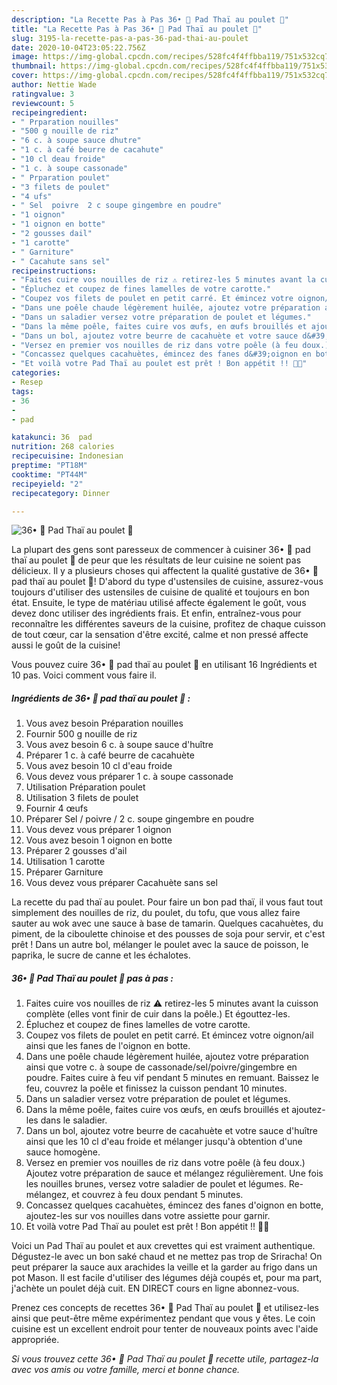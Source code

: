 ```yaml
---
description: "La Recette Pas à Pas 36• 🍜 Pad Thaï au poulet 🥢"
title: "La Recette Pas à Pas 36• 🍜 Pad Thaï au poulet 🥢"
slug: 3195-la-recette-pas-a-pas-36-pad-thai-au-poulet
date: 2020-10-04T23:05:22.756Z
image: https://img-global.cpcdn.com/recipes/528fc4f4ffbba119/751x532cq70/36•-🍜-pad-thai-au-poulet-🥢-photo-principale-de-la-recette.jpg
thumbnail: https://img-global.cpcdn.com/recipes/528fc4f4ffbba119/751x532cq70/36•-🍜-pad-thai-au-poulet-🥢-photo-principale-de-la-recette.jpg
cover: https://img-global.cpcdn.com/recipes/528fc4f4ffbba119/751x532cq70/36•-🍜-pad-thai-au-poulet-🥢-photo-principale-de-la-recette.jpg
author: Nettie Wade
ratingvalue: 3
reviewcount: 5
recipeingredient:
- " Prparation nouilles"
- "500 g nouille de riz"
- "6 c. à soupe sauce dhutre"
- "1 c. à café beurre de cacahute"
- "10 cl deau froide"
- "1 c. à soupe cassonade"
- " Prparation poulet"
- "3 filets de poulet"
- "4 ufs"
- " Sel  poivre  2 c soupe gingembre en poudre"
- "1 oignon"
- "1 oignon en botte"
- "2 gousses dail"
- "1 carotte"
- " Garniture"
- " Cacahute sans sel"
recipeinstructions:
- "Faites cuire vos nouilles de riz ⚠️ retirez-les 5 minutes avant la cuisson complète (elles vont finir de cuir dans la poêle.) Et égouttez-les."
- "Épluchez et coupez de fines lamelles de votre carotte."
- "Coupez vos filets de poulet en petit carré. Et émincez votre oignon/ail ainsi que les fanes de l&#39;oignon en botte."
- "Dans une poêle chaude légèrement huilée, ajoutez votre préparation ainsi que votre c. à soupe de cassonade/sel/poivre/gingembre en poudre. Faites cuire à feu vif pendant 5 minutes en remuant. Baissez le feu, couvrez la poêle et finissez la cuisson pendant 10 minutes."
- "Dans un saladier versez votre préparation de poulet et légumes."
- "Dans la même poêle, faites cuire vos œufs, en œufs brouillés et ajoutez-les dans le saladier."
- "Dans un bol, ajoutez votre beurre de cacahuète et votre sauce d&#39;huître ainsi que les 10 cl d&#39;eau froide et mélanger jusqu&#39;à obtention d&#39;une sauce homogène."
- "Versez en premier vos nouilles de riz dans votre poêle (à feu doux.) Ajoutez votre préparation de sauce et mélangez régulièrement. Une fois les nouilles brunes, versez votre saladier de poulet et légumes. Re-mélangez, et couvrez à feu doux pendant 5 minutes."
- "Concassez quelques cacahuètes, émincez des fanes d&#39;oignon en botte, ajoutez-les sur vos nouilles dans votre assiette pour garnir."
- "Et voilà votre Pad Thaï au poulet est prêt ! Bon appétit !! 🍲🥢"
categories:
- Resep
tags:
- 36
- 
- pad

katakunci: 36  pad 
nutrition: 268 calories
recipecuisine: Indonesian
preptime: "PT18M"
cooktime: "PT44M"
recipeyield: "2"
recipecategory: Dinner

---
```



![36• 🍜 Pad Thaï au poulet 🥢](https://img-global.cpcdn.com/recipes/528fc4f4ffbba119/751x532cq70/36•-🍜-pad-thai-au-poulet-🥢-photo-principale-de-la-recette.jpg)

La plupart des gens sont paresseux de commencer à cuisiner 36• 🍜 pad thaï au poulet 🥢 de peur que les résultats de leur cuisine ne soient pas délicieux. Il y a plusieurs choses qui affectent la qualité gustative de 36• 🍜 pad thaï au poulet 🥢! D'abord du type d'ustensiles de cuisine, assurez-vous toujours d'utiliser des ustensiles de cuisine de qualité et toujours en bon état. Ensuite, le type de matériau utilisé affecte également le goût, vous devez donc utiliser des ingrédients frais. Et enfin, entraînez-vous pour reconnaître les différentes saveurs de la cuisine, profitez de chaque cuisson de tout cœur, car la sensation d'être excité, calme et non pressé affecte aussi le goût de la cuisine!

<!--inarticleads1-->

Vous pouvez cuire 36• 🍜 pad thaï au poulet 🥢 en utilisant 16 Ingrédients et 10 pas. Voici comment vous faire il.

##### Ingrédients de 36• 🍜 pad thaï au poulet 🥢 :

1. Vous avez besoin  Préparation nouilles
1. Fournir 500 g nouille de riz
1. Vous avez besoin 6 c. à soupe sauce d&#39;huître
1. Préparer 1 c. à café beurre de cacahuète
1. Vous avez besoin 10 cl d&#39;eau froide
1. Vous devez vous préparer 1 c. à soupe cassonade
1. Utilisation  Préparation poulet
1. Utilisation 3 filets de poulet
1. Fournir 4 œufs
1. Préparer  Sel / poivre / 2 c. soupe gingembre en poudre
1. Vous devez vous préparer 1 oignon
1. Vous avez besoin 1 oignon en botte
1. Préparer 2 gousses d&#39;ail
1. Utilisation 1 carotte
1. Préparer  Garniture
1. Vous devez vous préparer  Cacahuète sans sel


La recette du pad thaï au poulet. Pour faire un bon pad thaï, il vous faut tout simplement des nouilles de riz, du poulet, du tofu, que vous allez faire sauter au wok avec une sauce à base de tamarin. Quelques cacahuètes, du piment, de la ciboulette chinoise et des pousses de soja pour servir, et c&#39;est prêt ! Dans un autre bol, mélanger le poulet avec la sauce de poisson, le paprika, le sucre de canne et les échalotes. 

<!--inarticleads2-->

##### 36• 🍜 Pad Thaï au poulet 🥢 pas à pas :

1. Faites cuire vos nouilles de riz ⚠️ retirez-les 5 minutes avant la cuisson complète (elles vont finir de cuir dans la poêle.) Et égouttez-les.
1. Épluchez et coupez de fines lamelles de votre carotte.
1. Coupez vos filets de poulet en petit carré. Et émincez votre oignon/ail ainsi que les fanes de l&#39;oignon en botte.
1. Dans une poêle chaude légèrement huilée, ajoutez votre préparation ainsi que votre c. à soupe de cassonade/sel/poivre/gingembre en poudre. Faites cuire à feu vif pendant 5 minutes en remuant. Baissez le feu, couvrez la poêle et finissez la cuisson pendant 10 minutes.
1. Dans un saladier versez votre préparation de poulet et légumes.
1. Dans la même poêle, faites cuire vos œufs, en œufs brouillés et ajoutez-les dans le saladier.
1. Dans un bol, ajoutez votre beurre de cacahuète et votre sauce d&#39;huître ainsi que les 10 cl d&#39;eau froide et mélanger jusqu&#39;à obtention d&#39;une sauce homogène.
1. Versez en premier vos nouilles de riz dans votre poêle (à feu doux.) Ajoutez votre préparation de sauce et mélangez régulièrement. Une fois les nouilles brunes, versez votre saladier de poulet et légumes. Re-mélangez, et couvrez à feu doux pendant 5 minutes.
1. Concassez quelques cacahuètes, émincez des fanes d&#39;oignon en botte, ajoutez-les sur vos nouilles dans votre assiette pour garnir.
1. Et voilà votre Pad Thaï au poulet est prêt ! Bon appétit !! 🍲🥢


Voici un Pad Thaï au poulet et aux crevettes qui est vraiment authentique. Dégustez-le avec un bon saké chaud et ne mettez pas trop de Sriracha! On peut préparer la sauce aux arachides la veille et la garder au frigo dans un pot Mason. Il est facile d&#39;utiliser des légumes déjà coupés et, pour ma part, j&#39;achète un poulet déjà cuit. EN DIRECT cours en ligne abonnez-vous. 

<!--inarticleads1-->

<p>
Prenez ces concepts de recettes 36• 🍜 Pad Thaï au poulet 🥢 et utilisez-les ainsi que peut-être même expérimentez pendant que vous y êtes. Le coin cuisine est un excellent endroit pour tenter de nouveaux points avec l'aide appropriée.
</p>

<p>
<i>Si vous trouvez cette 36• 🍜 Pad Thaï au poulet 🥢 recette utile, partagez-la avec vos amis ou votre famille, merci et bonne chance.</i>
</p>
